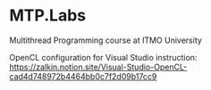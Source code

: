 # MTP.Labs
Multithread Programming course at ITMO University 

OpenCL configuration for Visual Studio instruction: https://zalkin.notion.site/Visual-Studio-OpenCL-cad4d748972b4464bb0c7f2d09b17cc9
